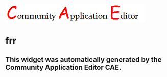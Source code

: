 ![CAE](https://github.com/CAETESTRWTH/CAE-Deployment-Temp/blob/gh-pages/frontendComponent-15/img/logo.png)  

frr
===================


This widget was automatically generated by the Community Application Editor CAE.  
---------------
